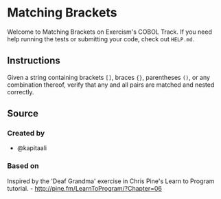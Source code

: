 # Matching Brackets

Welcome to Matching Brackets on Exercism's COBOL Track.
If you need help running the tests or submitting your code, check out `HELP.md`.

## Instructions

Given a string containing brackets `[]`, braces `{}`, parentheses `()`,
or any combination thereof, verify that any and all pairs are matched
and nested correctly.

## Source

### Created by

- @kapitaali

### Based on

Inspired by the 'Deaf Grandma' exercise in Chris Pine's Learn to Program tutorial. - http://pine.fm/LearnToProgram/?Chapter=06